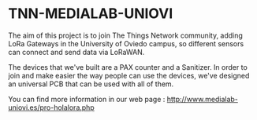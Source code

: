 # TNN-MEDIALAB-UNIOVI

The aim of this project is to join The Things Network community, adding LoRa Gateways in the University of Oviedo campus, so different sensors can connect and send data via LoRaWAN.

The devices that we've built are a PAX counter and a Sanitizer. In order to join and make easier the way people can use the devices, we've designed an universal PCB that can be used with all of them.

You can find more information in our web page : http://www.medialab-uniovi.es/pro-holalora.php
